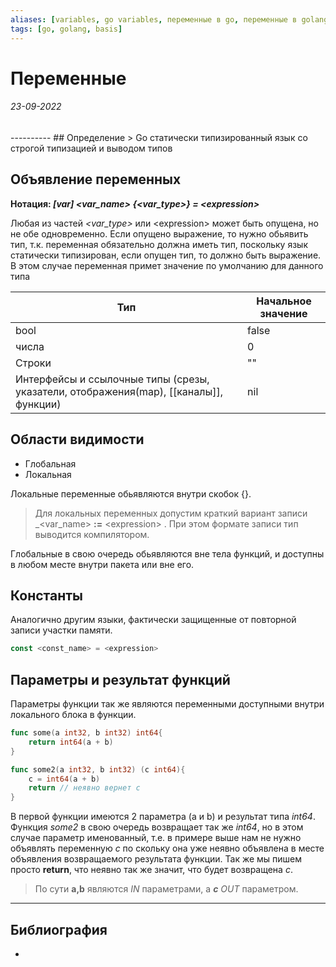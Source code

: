 ```yaml
---
aliases: [variables, go variables, переменные в go, переменные в golang, golang обьявление переменных]
tags: [go, golang, basis]
---
```

# Переменные
<h6>23-09-2022</h6>
----------
## Определение
> Go статически типизированный язык со строгой типизацией и выводом типов

## Объявление переменных
**Нотация: _\[var\] <var_name> \{<var_type>\} = \<expression\>_**

Любая из частей _<var_type>_ или \<expression\> может быть опущена, но не обе одновременно. Если опущено выражение, то нужно обьявить тип, т.к. переменная обязательно должна иметь тип, поскольку язык статически типизирован, если опущен тип, то должно быть выражение. В этом случае переменная примет значение по умолчанию для данного типа

|Тип|Начальное значение|
|---|---|
|bool|false|
|числа|0|
|Строки|""|
|Интерфейсы и ссылочные типы (срезы, указатели, отображения(map), [[каналы]], функции)|nil|

## Области видимости
- Глобальная
- Локальная

Локальные переменные обьявляются внутри скобок {}.
> Для локальных переменных допустим краткий вариант записи _<var_name> **:=** \<expression\> . При этом формате записи тип выводится компилятором.

Глобальные в свою очередь обьявляются вне тела функций, и доступны в любом месте внутри пакета или вне его.

## Константы
Аналогично другим языки, фактически защищенные от повторной записи участки памяти.
```go
const <const_name> = <expression>
```

## Параметры и результат функций
Параметры функции так же являются переменными доступными внутри локального блока в функции.
```go
func some(a int32, b int32) int64{
	return int64(a + b)
}

func some2(a int32, b int32) (c int64){
	c = int64(a + b)
	return // неявно вернет c
}
```

В первой функции имеются 2 параметра (a и b) и результат типа _int64_.
Функция _some2_ в свою очередь возвращает так же _int64_, но в этом случае параметр именованный, т.е. в примере выше нам не нужно объявлять переменную _c_ по скольку она уже неявно объявлена в месте объявления возвращаемого результата функции. Так же мы пишем просто **return**, что неявно так же значит, что будет возвращена _с_.

> По сути **а,b** являются _IN_ параметрами, а **_c_** _OUT_ параметром.




---
## Библиография
- 
